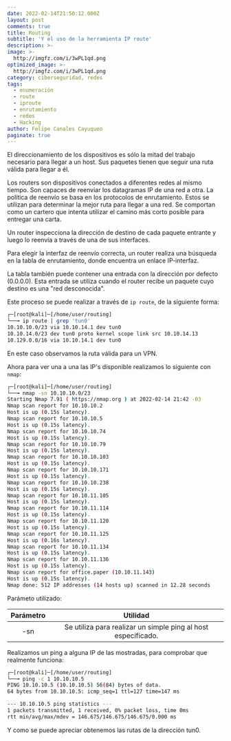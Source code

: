 ```yaml
---
date: 2022-02-14T21:50:12.000Z
layout: post
comments: true
title: Routing
subtitle: 'Y el uso de la herramienta IP route'
description: >-
image: >-
  http://imgfz.com/i/3wPL1qd.png
optimized_image: >-
  http://imgfz.com/i/3wPL1qd.png
category: ciberseguridad, redes
tags:
  - enumeración
  - route
  - iproute
  - enrutamiento
  - redes
  - Hacking
author: Felipe Canales Cayuqueo
paginate: true
---
```


El direccionamiento de los dispositivos es sólo la mitad del trabajo necesario para llegar a un host. Sus paquetes tienen que seguir una ruta válida para llegar a él.

Los routers son dispositivos conectados a diferentes redes al mismo tiempo. Son capaces de reenviar los datagramas IP de una red a otra. La política de reenvío se basa en los protocolos de enrutamiento. Estos se utilizan para determinar la mejor ruta para llegar a una red. Se comportan como un cartero que intenta utilizar el camino más corto posible para entregar una carta.

Un router inspecciona la dirección de destino de cada paquete entrante y luego lo reenvía a través de una de sus interfaces.

Para elegir la interfaz de reenvío correcta, un router realiza una búsqueda en la tabla de enrutamiento, donde encuentra un enlace IP-interfaz.

La tabla también puede contener una entrada con la dirección por defecto (0.0.0.0). Esta entrada se utiliza cuando el router recibe un paquete cuyo destino es una "red desconocida".

Este proceso se puede realizar a través de ```ip route```, de la siguiente forma:

```bash
┌─[root@kali]─[/home/user/routing]
└──╼ ip route | grep 'tun0'                                                                                                         
10.10.10.0/23 via 10.10.14.1 dev tun0 
10.10.14.0/23 dev tun0 proto kernel scope link src 10.10.14.13 
10.129.0.0/16 via 10.10.14.1 dev tun0
```

En este caso observamos la ruta válida para un VPN.

Ahora para ver una a una las IP's disponible realizamos lo siguiente con ```nmap```:

```bash
┌─[root@kali]─[/home/user/routing]
└──╼ nmap -sn 10.10.10.0/23                                                                                             
Starting Nmap 7.91 ( https://nmap.org ) at 2022-02-14 21:42 -03
Nmap scan report for 10.10.10.2
Host is up (0.15s latency).
Nmap scan report for 10.10.10.5
Host is up (0.15s latency).
Nmap scan report for 10.10.10.74
Host is up (0.15s latency).
Nmap scan report for 10.10.10.79
Host is up (0.15s latency).
Nmap scan report for 10.10.10.103
Host is up (0.15s latency).
Nmap scan report for 10.10.10.171
Host is up (0.15s latency).
Nmap scan report for 10.10.10.238
Host is up (0.15s latency).
Nmap scan report for 10.10.11.105
Host is up (0.15s latency).
Nmap scan report for 10.10.11.114
Host is up (0.15s latency).
Nmap scan report for 10.10.11.120
Host is up (0.15s latency).
Nmap scan report for 10.10.11.125
Host is up (0.16s latency).
Nmap scan report for 10.10.11.134
Host is up (0.15s latency).
Nmap scan report for 10.10.11.136
Host is up (0.15s latency).
Nmap scan report for office.paper (10.10.11.143)
Host is up (0.15s latency).
Nmap done: 512 IP addresses (14 hosts up) scanned in 12.28 seconds                                                                                   
```
Parámeto utilizado:

| Parámetro | Utilidad |
| :--------: | :-------: |
| -sn | Se utiliza para realizar un simple ping al host especificado. |

Realizamos un ping a alguna IP de las mostradas, para comprobar que realmente funciona:

```bash
┌─[root@kali]─[/home/user/routing]
└──╼ ping -c 1 10.10.10.5                                                                                            
PING 10.10.10.5 (10.10.10.5) 56(84) bytes of data.
64 bytes from 10.10.10.5: icmp_seq=1 ttl=127 time=147 ms

--- 10.10.10.5 ping statistics ---
1 packets transmitted, 1 received, 0% packet loss, time 0ms
rtt min/avg/max/mdev = 146.675/146.675/146.675/0.000 ms
```

Y como se puede apreciar obtenemos las rutas de la dirección tun0.






